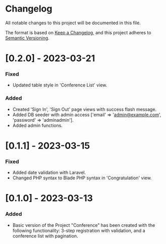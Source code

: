 # Changelog 

All notable changes to this project will be documented in this file.

The format is based on [Keep a Changelog](https://keepachangelog.com/en/1.0.0/),
and this project adheres to [Semantic Versioning](https://semver.org/spec/v2.0.0.html).
<!-- 
# [0.3.0] - 2023-03-28

### Added 

- Log in & log out functions for admin.
- Admin functions: add, update and delete (with flash message).


### Fixed 

- Reorganized views with blade components. 
- Fixed modal-delete "blip". 
- Fixed redirect to route '/conference' after admin functions. 
- Reorganized routes.  -->

# [0.2.0] - 2023-03-21 

### Fixed 

- Updated table style in 'Conference List' view.  

### Added 

- Created 'Sign In', 'Sign Out' page views with success flash message. 
- Added DB seeder with admin access ['email' => 'admin@example.com', 'password' => 'adminadmin'].
- Added admin functions. 

# [0.1.1] - 2023-03-15 

### Fixed 
- Added date validation with Laravel.
- Changed PHP syntax to Blade PHP syntax in 'Congratulation' view.

# [0.1.0] - 2023-03-13

### Added 
- Basic version of the Project "Conference" has been created with the following functionality: 3-step registration with validation, and a conference list with pagination. 